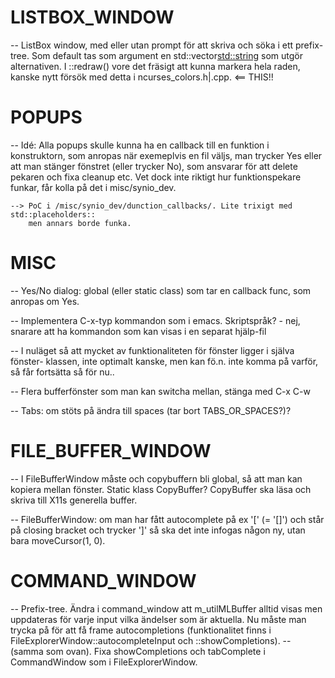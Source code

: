 
# LISTBOX_WINDOW #
--  ListBox window, med eller utan prompt för att skriva och söka i ett prefix-tree.
    Som default tas som argument en std::vector<std::string> som utgör alternativen.
    I ::redraw() vore det fräsigt att kunna markera hela raden, kanske nytt försök med 
    detta i ncurses_colors.h|.cpp. <== THIS!!


# POPUPS #
--  Idé: Alla popups skulle kunna ha en callback till en funktion i konstruktorn, som 
    anropas när exemeplvis en fil väljs, man trycker Yes eller att man stänger 
    fönstret (eller trycker No), som ansvarar för att delete pekaren och fixa cleanup etc.
    Vet dock inte riktigt hur funktionspekare funkar, får kolla på det i misc/synio_dev.

    --> PoC i /misc/synio_dev/dunction_callbacks/. Lite trixigt med std::placeholders::
        men annars borde funka.


# MISC #
--  Yes/No dialog: global (eller static class) som tar en callback func, som anropas om
    Yes.

--  Implementera C-x-typ kommandon som i emacs. Skriptspråk?
    - nej, snarare att ha kommandon som kan visas i en separat hjälp-fil

--  I nuläget så att mycket av funktionaliteten för fönster ligger i själva fönster-
    klassen, inte optimalt kanske, men kan fö.n. inte komma på varför, så får fortsätta 
    så för nu..

--  Flera bufferfönster som man kan switcha mellan, stänga med C-x C-w

--  Tabs: om stöts på ändra till spaces (tar bort TABS_OR_SPACES?)?


# FILE_BUFFER_WINDOW #
--  I FileBufferWindow måste och copybuffern bli global, så att man kan kopiera mellan
    fönster. Static klass CopyBuffer?
    CopyBuffer ska läsa och skriva till X11s generella buffer.

--  FileBufferWindow: om man har fått autocomplete på ex '[' (= '[]') och står på closing
    bracket och trycker ']' så ska det inte infogas någon ny, utan bara moveCursor(1, 0).


# COMMAND_WINDOW #
--  Prefix-tree.
    Ändra i command_window att m_utilMLBuffer alltid visas men uppdateras för varje 
    input vilka ändelser som är aktuella. Nu måste man trycka på <tab> för att få 
    frame autocompletions (funktionalitet finns i FileExplorerWindow::autocompleteInput
    och ::showCompletions).
--  (samma som ovan). Fixa showCompletions och tabComplete i CommandWindow som i 
    FileExplorerWindow.
